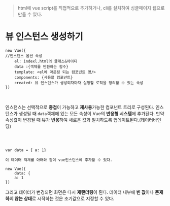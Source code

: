 > html에 vue script를 직접적으로 추가하거나, cli를 설치하여 싱글페이지 웹으로 만들 수 있다. 

# 뷰 인스턴스 생성하기

```vue
new Vue({
//인스턴스 옵션 속성
    el: indexl.html의 클래스&아이디
    data :{객체를 반환하는 함수}
    template: <el에 마운팅 되는 컴포넌트 명/>
    components: {사용할 컴포넌트}
    created: 뷰 인스턴스가 생성되자마자 실행할 로직을 정의할 수 있는 속성 
})
```
<br>

인스턴스는 선택적으로 **중첩**이 가능하고 **재사용**가능한 컴포넌트 트리로 구성된다. 
인스턴스가 생성될 때 ``data``객체에 있는 모든 속성이 Vue의 **반응형 시스템**에 추가된다. 만약 속성값이 변경될 때 뷰가 **반응**하여 새로운 값과 일치하도록 업데이트된다.(데이터바인딩) 

<br>

```vue

var data = { a: 1}

이 데이터 객체를 아래와 같이 vue인스턴스에 추가할 수 있다.

new Vue({
    data: {
    a: 1
})

```
그리고 데이터가 변경되면 화면은 다시 **재랜더링**이 된다. 
데이터 내부에 **빈 값**이나 **존재하지 않는 상태**로 시작하는 것은 초기값으로 지정할 수 있다.  
